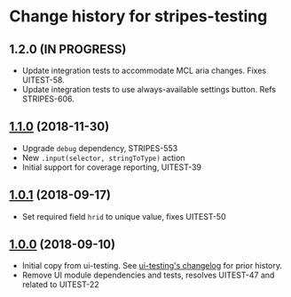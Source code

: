 # Change history for stripes-testing

## 1.2.0 (IN PROGRESS)

* Update integration tests to accommodate MCL aria changes. Fixes UITEST-58.
* Update integration tests to use always-available settings button. Refs STRIPES-606.

## [1.1.0](https://github.com/folio-org/stripes-testing/tree/v1.1.0) (2018-11-30)
* Upgrade `debug` dependency, STRIPES-553
* New `.input(selector, stringToType)` action
* Initial support for coverage reporting, UITEST-39

## [1.0.1](https://github.com/folio-org/stripes-testing/tree/v1.0.1) (2018-09-17)
* Set required field `hrid` to unique value, fixes UITEST-50

## [1.0.0](https://github.com/folio-org/stripes-testing/tree/v1.0.0) (2018-09-10)
* Initial copy from ui-testing.  See [ui-testing's changelog](https://github.com/folio-org/ui-testing/blob/2a604a6698f6e0d32e68ed8e566c7bfbefa75e92/CHANGELOG.md) for prior history.
* Remove UI module dependencies and tests, resolves UITEST-47 and related to UITEST-22
